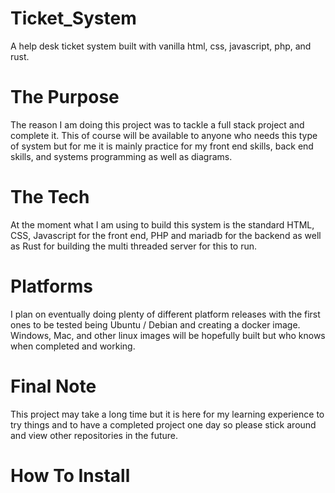 # Ticket_System

A help desk ticket system built with vanilla html, css, javascript, php, and rust.


# The Purpose

The reason I am doing this project was to tackle a full stack project and complete it. This of course will be available to anyone who needs this type of system but for me it is mainly practice for my front end skills, back end skills, and systems programming as well as diagrams. 

# The Tech

At the moment what I am using to build this system is the standard HTML, CSS, Javascript for the front end, PHP and mariadb for the backend as well as Rust for building the multi threaded server for this to run.

# Platforms

I plan on eventually doing plenty of different platform releases with the first ones to be tested being Ubuntu / Debian and creating a docker image. Windows, Mac, and other linux images will be hopefully built but who knows when completed and working.

# Final Note

This project may take a long time but it is here for my learning experience to try things and to have a completed project one day so please stick around and view other repositories in the future.


# How To Install
